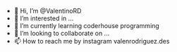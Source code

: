 - 👋 Hi, I’m @ValentinoRD
- 👀 I’m interested in ...
- 🌱 I’m currently learning coderhouse programming
- 💞️ I’m looking to collaborate on ...
- 📫 How to reach me by instagram valenrodriguez.des

<!---
ValentinoRD/ValentinoRD is a ✨ special ✨ repository because its `README.md` (this file) appears on your GitHub profile.
You can click the Preview link to take a look at your changes.
--->
